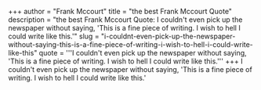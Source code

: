 +++
author = "Frank Mccourt"
title = "the best Frank Mccourt Quote"
description = "the best Frank Mccourt Quote: I couldn't even pick up the newspaper without saying, 'This is a fine piece of writing. I wish to hell I could write like this.'"
slug = "i-couldnt-even-pick-up-the-newspaper-without-saying-this-is-a-fine-piece-of-writing-i-wish-to-hell-i-could-write-like-this"
quote = '''I couldn't even pick up the newspaper without saying, 'This is a fine piece of writing. I wish to hell I could write like this.'''
+++
I couldn't even pick up the newspaper without saying, 'This is a fine piece of writing. I wish to hell I could write like this.'
